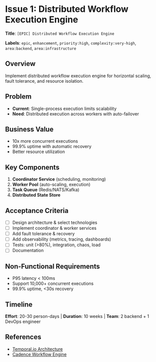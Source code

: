 # Issue 1: Distributed Workflow Execution Engine

**Title**: `[EPIC] Distributed Workflow Execution Engine`

**Labels**: `epic`, `enhancement`, `priority:high`, `complexity:very-high`, `area:backend`, `area:infrastructure`

## Overview
Implement distributed workflow execution engine for horizontal scaling, fault tolerance, and resource isolation.

## Problem
- **Current**: Single-process execution limits scalability
- **Need**: Distributed execution across workers with auto-failover

## Business Value
- 10x more concurrent executions
- 99.9% uptime with automatic recovery
- Better resource utilization

## Key Components
1. **Coordinator Service** (scheduling, monitoring)
2. **Worker Pool** (auto-scaling, execution)
3. **Task Queue** (Redis/NATS/Kafka)
4. **Distributed State Store**

## Acceptance Criteria
- [ ] Design architecture & select technologies
- [ ] Implement coordinator & worker services
- [ ] Add fault tolerance & recovery
- [ ] Add observability (metrics, tracing, dashboards)
- [ ] Tests: unit (>80%), integration, chaos, load
- [ ] Documentation

## Non-Functional Requirements
- P95 latency < 100ms
- Support 10,000+ concurrent executions
- 99.9% uptime, <30s recovery

## Timeline
**Effort**: 20-30 person-days | **Duration**: 10 weeks | **Team**: 2 backend + 1 DevOps engineer

## References
- [Temporal.io Architecture](https://docs.temporal.io/docs/server/architecture)
- [Cadence Workflow Engine](https://cadenceworkflow.io/docs/concepts/workflows/)
